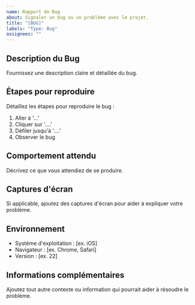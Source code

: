 ```yaml
---
name: Rapport de Bug
about: Signaler un bug ou un problème avec le projet.
title: "[BUG]"
labels: "Type: Bug"
assignees: ""
---
```


## Description du Bug

Fournissez une description claire et détaillée du bug.

## Étapes pour reproduire

Détaillez les étapes pour reproduire le bug :

1. Aller à '...'
2. Cliquer sur '....'
3. Défiler jusqu'à '....'
4. Observer le bug

## Comportement attendu

Décrivez ce que vous attendiez de se produire.

## Captures d'écran

Si applicable, ajoutez des captures d'écran pour aider à expliquer votre problème.

## Environnement

- Système d'exploitation : [ex. iOS]
- Navigateur : [ex. Chrome, Safari]
- Version : [ex. 22]

## Informations complémentaires

Ajoutez tout autre contexte ou information qui pourrait aider à résoudre le problème.
